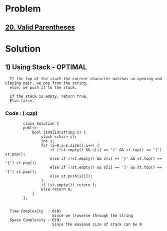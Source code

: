 # Problem

## [20. Valid Parentheses](https://leetcode.com/problems/valid-parentheses/)


# Solution 

## 1) Using Stack - OPTIMAL

      If the top of the stack the current character matches an opening and closing pair, we pop from the string,
      else, we push it to the stack.
      
      If the stack is empty, return true,
      Else false.
      
      
   ### Code : (.cpp)
    
            class Solution {
            public:
                bool isValid(string s) {
                    stack <char> st;
                    int i;
                    for (i=0;i<s.size();i++) {
                        if (!st.empty() && s[i] == ')' && st.top() == '(') st.pop();
                        else if (!st.empty() && s[i] == '}' && st.top() == '{') st.pop();
                        else if (!st.empty() && s[i] == ']' && st.top() == '[') st.pop();
                        else st.push(s[i]);
                    }
                    if (st.empty()) return 1;
                    else return 0;
                }
            };

 
      Time Complexity  : O(N) 
                         Since we traverse through the string
      Space Complexity : O(N)
                         Since the maximum size of stack can be N
